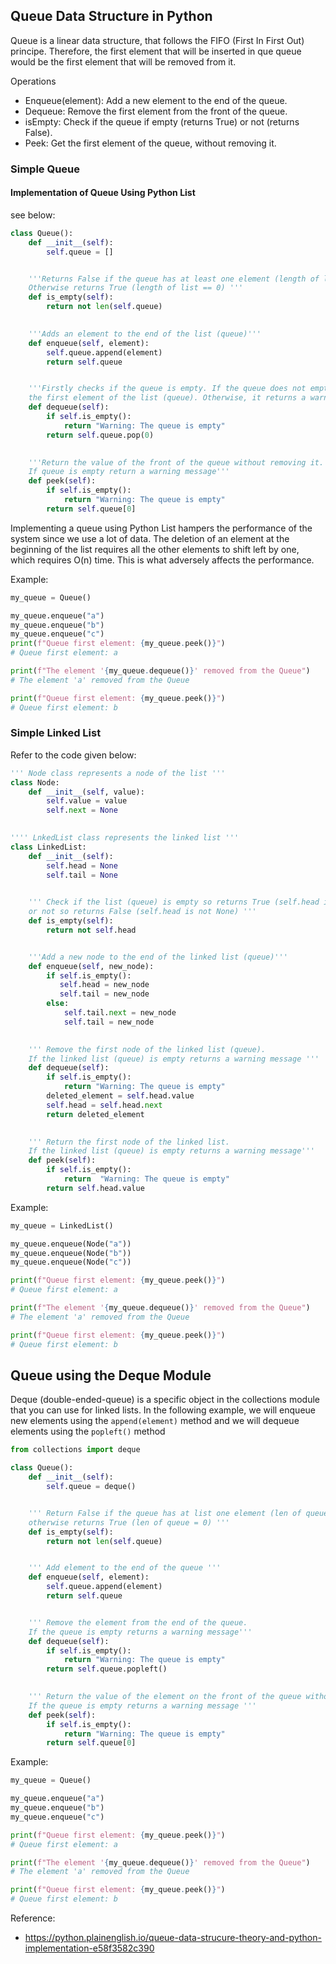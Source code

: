 ## Queue Data Structure in Python

Queue is a linear data structure, that follows the FIFO (First In First Out) principe. Therefore, the first element that will be inserted in que queue would be the first element that will be removed from it.

Operations
- Enqueue(element): Add a new element to the end of the queue.
- Dequeue: Remove the first element from the front of the queue.
- isEmpty: Check if the queue if empty (returns True) or not (returns False).
- Peek: Get the first element of the queue, without removing it.

### Simple Queue

#### Implementation of Queue Using Python List

see below:
```python
class Queue():
    def __init__(self):
        self.queue = []


    '''Returns False if the queue has at least one element (length of list > 0). 
    Otherwise returns True (length of list == 0) '''
    def is_empty(self):
        return not len(self.queue)

    
    '''Adds an element to the end of the list (queue)'''
    def enqueue(self, element):
        self.queue.append(element)
        return self.queue


    '''Firstly checks if the queue is empty. If the queue does not empty, removes 
    the first element of the list (queue). Otherwise, it returns a warning message'''
    def dequeue(self):
        if self.is_empty():
            return "Warning: The queue is empty"
        return self.queue.pop(0)

    
    '''Return the value of the front of the queue without removing it. 
    If queue is empty return a warning message'''
    def peek(self):
        if self.is_empty():
            return "Warning: The queue is empty"
        return self.queue[0]
```
Implementing a queue using Python List hampers the performance of the system since we use a lot of data. The deletion of an element at the beginning of the list requires all the other elements to shift left by one, which requires O(n) time. This is what adversely affects the performance.

Example:

```python
my_queue = Queue()

my_queue.enqueue("a")
my_queue.enqueue("b")
my_queue.enqueue("c")
print(f"Queue first element: {my_queue.peek()}")
# Queue first element: a

print(f"The element '{my_queue.dequeue()}' removed from the Queue")
# The element 'a' removed from the Queue

print(f"Queue first element: {my_queue.peek()}")
# Queue first element: b
```

### Simple Linked List

Refer to the code given below:

```python
''' Node class represents a node of the list '''
class Node:
    def __init__(self, value):
        self.value = value
        self.next = None
    

'''' LnkedList class represents the linked list '''
class LinkedList:
    def __init__(self):
        self.head = None
        self.tail = None
    

    ''' Check if the list (queue) is empty so returns True (self.head is None) 
    or not so returns False (self.head is not None) '''
    def is_empty(self):
        return not self.head


    '''Add a new node to the end of the linked list (queue)'''
    def enqueue(self, new_node):
        if self.is_empty():
           self.head = new_node
           self.tail = new_node
        else:
            self.tail.next = new_node
            self.tail = new_node

    
    ''' Remove the first node of the linked list (queue).
    If the linked list (queue) is empty returns a warning message '''
    def dequeue(self):
        if self.is_empty():
            return "Warning: The queue is empty"
        deleted_element = self.head.value
        self.head = self.head.next
        return deleted_element

    
    ''' Return the first node of the linked list. 
    If the linked list (queue) is empty returns a warning message'''
    def peek(self):
        if self.is_empty():
            return  "Warning: The queue is empty"
        return self.head.value
```

Example:
```python
my_queue = LinkedList()

my_queue.enqueue(Node("a"))
my_queue.enqueue(Node("b"))
my_queue.enqueue(Node("c"))

print(f"Queue first element: {my_queue.peek()}")
# Queue first element: a

print(f"The element '{my_queue.dequeue()}' removed from the Queue")
# The element 'a' removed from the Queue

print(f"Queue first element: {my_queue.peek()}")
# Queue first element: b
```

## Queue using the Deque Module

Deque (double-ended-queue) is a specific object in the collections module that you can use for linked lists. In the following example, we will enqueue new elements using the ```append(element)``` method and we will dequeue elements using the ```popleft()``` method

```python
from collections import deque

class Queue():
    def __init__(self):
        self.queue = deque()


    ''' Return False if the queue has at list one element (len of queue > 0), 
    otherwise returns True (len of queue = 0) '''
    def is_empty(self):
        return not len(self.queue)


    ''' Add element to the end of the queue '''
    def enqueue(self, element):
        self.queue.append(element)
        return self.queue


    ''' Remove the element from the end of the queue.
    If the queue is empty returns a warning message'''
    def dequeue(self):
        if self.is_empty():
            return "Warning: The queue is empty"
        return self.queue.popleft()
        

    ''' Return the value of the element on the front of the queue without removing it.
    If the queue is empty returns a warning message '''
    def peek(self):
        if self.is_empty():
            return "Warning: The queue is empty"
        return self.queue[0]
```

Example:
```python
my_queue = Queue()

my_queue.enqueue("a")
my_queue.enqueue("b")
my_queue.enqueue("c")

print(f"Queue first element: {my_queue.peek()}")
# Queue first element: a

print(f"The element '{my_queue.dequeue()}' removed from the Queue")
# The element 'a' removed from the Queue

print(f"Queue first element: {my_queue.peek()}")
# Queue first element: b
```

Reference:
- https://python.plainenglish.io/queue-data-strucure-theory-and-python-implementation-e58f3582c390

